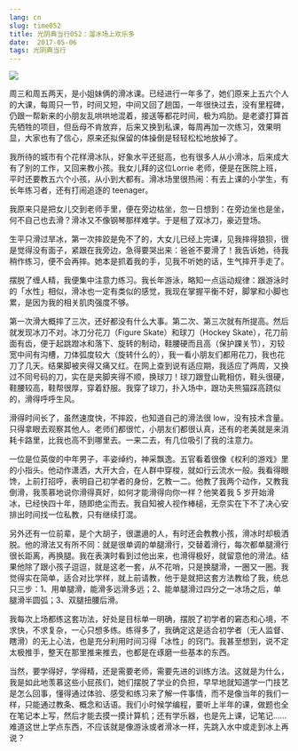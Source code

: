 ```yaml
---
lang: cn
slug: time052
title: 光阴典当行052：溜冰场上欢乐多
date:  2017-05-06
tags: 光阴典当行
---
```

<!-- more -->
![](http://oouh9u8nz.bkt.gdipper.com//time052.jpg)

周三和周五两天，是小姐妹俩的滑冰课。已经进行一年多了，她们原来上五六个人的大课，每周只一节，时间又短，中间又回了趟国，一年很快过去，没有里程碑，仍跟一帮新来的小朋友乱哄哄地混着，接送等都花时间，极为鸡肋。是老婆打算首先牺牲的项目，但岳母不肯放弃，后来又换到私课，每周再加一次练习，效果明显，大家也有了信心，原来还拟保留的体操倒是轻轻松松地放掉了。

我所待的城市有个花样滑冰队，好象水平还挺高，也有很多人从小滑冰，后来成大有了别的工作，又回来教小孩。我女儿拜的这位Lorrie 老师，便是在医院上班，平时还要教五六个小孩，从小到大都有。滑冰场里很热闹：有去上课的小学生，有长年练习者，还有打闹追逐的 teenager。

我原来只是把女儿交到老师手里，便在旁边枯坐，忽一日想到：在旁边坐也是坐，何不自己也去滑？滑冰又不像钢琴那样难学。于是租了双冰刀，豪迈登场。

生平只滑过旱冰，第一次摔跤是免不了的，大女儿已经上完课，见我摔得狼狈，很是觉得没有面子，紧跟在我旁边，急得要哭出来：爸爸不要滑了！我告诉她，待我稍作练习，便不会再摔。她本是抓着我的手，见我不听她的话，生气摔开手走了。

摆脱了缠人精，我便集中注意力练习。我长年游泳，略知一点运动规律：跟游泳时的「水性」相似，滑冰也一定有类似的感觉，我现在掌握平衡不好，脚掌和小脚也累，是因为我的相关肌肉强度不够。

第一次滑大概摔了三次，还好都没有什么大事。第二次、第三次就有所提高。然后就发现冰刀不对。冰刀分花刀（Figure Skate）和球刀（Hockey Skate），花刀前面有齿，便于起跳蹬冰和落下、旋转的制动，鞋腰硬而且高（保护踝关节），刃较宽中间有沟槽，刀体弧度较大（旋转什么的），我一看小朋友们都用花刀，我也花刀了几天。结果脚被夹得又痛又红。在网上查到说有适应期，我适应了两周，又换过不同号码的刀，实在是夹脚夹得不顺，换球刀！球刀跟登山靴相仿，鞋头很硬，鞋腰较高，鞋帮很厚，穿着舒服。我穿了球刀，扑入场中，跟功夫熊猫踩高跷似的，滑得呼呼生风。

滑得时间长了，虽然速度快，不摔跤，也知道自己的滑法很 low，没有技术含量。只得拿眼去观察其他人。老师们都很忙，小朋友们都很认真，还有的老美就是来消耗卡路里，比我也高不到哪里去。一来二去，有几位吸引了我的注意力。

一位是位英俊的中年男子，丰姿绰约，神采飘逸。五官看着很像《权利的游戏》里的小指头。他动作潇洒，大开大合，在人群中穿梭，就如行云流水一般。我看得眼馋，上前打招呼，表明自己初学者的身份，乞教一二。他教了我两个动作，又教我倒滑，我羡慕地说你滑得真好，如何才能滑得向你一样？他笑着我 5 岁开始滑冰，已经快四十年，随即绝尘而去。我自知被人视作棒槌，无奈实在下不了决心安排出时间找一位私教，只有继续打混。

另外还有一位前辈，是个大胡子，很邋遢的人，有时还会教教小孩，滑冰时却极洒脱。他的滑法又有所不同：就是很单调的单腿滑行，交替着滑行，每次都单腿滑行很长距离，再换腿。我在表演时看到过他出来，也滑得极好，就留意他的滑法。结果他除了跟小孩子逗逗，就是这老一套，从不花哨，只是换腿滑，一圈又一圈。我觉得实在简单，适合对比学样，就上前请教，他于是就把这套方法教给了我，统总只三步：1、用单腿滑，能滑多远滑多远；2、能单腿滑过四分之一冰场之后，单腿滑半圆弧；3、双腿扭腰后滑。

我每次上场都练这套功法，好处是目标单一明确，摆脱了初学者的窘态和心境，不求快，不求复杂，一心只想多练。练得多了，我确定这是适合初学者（无人监督、瞎滑）的无上心法，也是充分利用时间习得「冰性」的窍门。我甚至想到，说不定太极推手，整天在那里推来推去，也都是在琢磨一些基本的东西。

当然，要学得好，学得精，还是需要老师，需要先进的训练方法。这就是为什么，我是如此地羡慕这些小屁孩们，她们摆脱了学业的负担，早早地就知道学一门技艺是怎么回事，懂得通过体验、感受和练习来了解一件事情，而不是像当年的我们一样，只能通过教条、概念和话语。我们小时候学编程，要听上半年的课，做题也全在笔记本上写，然后才能去摸一摸计算机；还有学乐器，也是先上课，记笔记……难道这世上学点东西，不应该就是像游泳或者滑冰一样，先跳入水中或走到冰上再说？



